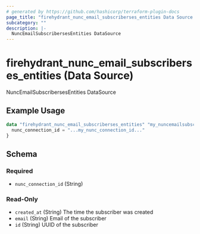 ```yaml
---
# generated by https://github.com/hashicorp/terraform-plugin-docs
page_title: "firehydrant_nunc_email_subscriberses_entities Data Source - terraform-provider-firehydrant"
subcategory: ""
description: |-
  NuncEmailSubscribersesEntities DataSource
---
```


# firehydrant_nunc_email_subscriberses_entities (Data Source)

NuncEmailSubscribersesEntities DataSource

## Example Usage

```terraform
data "firehydrant_nunc_email_subscriberses_entities" "my_nuncemailsubscribersesentities" {
  nunc_connection_id = "...my_nunc_connection_id..."
}
```

<!-- schema generated by tfplugindocs -->
## Schema

### Required

- `nunc_connection_id` (String)

### Read-Only

- `created_at` (String) The time the subscriber was created
- `email` (String) Email of the subscriber
- `id` (String) UUID of the subscriber
